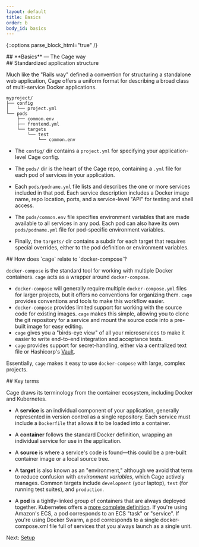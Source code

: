 ```yaml
---
layout: default
title: Basics
order: b
body_id: basics
---
```

{::options parse_block_html="true" /}

<section class="intro">
## **Basics** — The Cage way
</section>

<section>
## Standardized application structure

Much like the "Rails way" defined a convention for structuring a standalone web application, Cage offers a uniform format for describing a broad class of multi-service Docker applications.

```
myproject/
├── config
│   └── project.yml
└── pods
    ├── common.env
    ├── frontend.yml
    └── targets
        └── test
            └── common.env
```

* The `config/` dir contains a `project.yml` for specifying your application-level Cage config.

* The `pods/` dir is the heart of the Cage repo, containing a `.yml` file for each pod of services in your application.

* Each `pods/podname.yml` file lists and describes the one or more services included in that pod. Each service description includes a Docker image name, repo location, ports, and a service-level "API" for testing and shell access.

* The `pods/common.env` file specifies environment variables that are made available to all services in any pod. Each pod can also have its own `pods/podname.yml` file for pod-specific environment variables.

* Finally, the `targets/` dir contains a subdir for each target that requires special overrides, either to the pod definition or environment variables.
</section>

<section>
## How does `cage` relate to `docker-compose`?

`docker-compose` is the standard tool for working with multiple Docker
containers.  `cage` acts as a wrapper around `docker-compose`.

* `docker-compose` will generally require multiple `docker-compose.yml`
  files for larger projects, but it offers no conventions for organizing
  them.  `cage` provides conventions and tools to make this workflow easier.
* `docker-compose` provides limited support for working with the source
  code for existing images.  `cage` makes this simple, allowing you to
  clone the git repository for a service and mount the source code into
  a pre-built image for easy editing.
* `cage` gives you a "birds-eye view" of all your microservices to make 
  it easier to write end-to-end integration and acceptance tests.
* `cage` provides support for secret-handling, either via a centralized
  text file or Hashicorp's [Vault][].

Essentially, `cage` makes it easy to use `docker-compose` with large,
complex projects.

[Vault]: https://www.vaultproject.io/
</section>

<section>
## Key terms

Cage draws its terminology from the container ecosystem, including Docker and Kubernetes.

* A **service** is an individual component of your application, generally represented in version control as a single repository. Each service must include a `Dockerfile` that allows it to be loaded into a container.

* A **container** follows the standard Docker definition, wrapping an individual service for use in the application.

* A **source** is where a service's code is found—this could be a pre-built container image or a local source tree.

* A **target** is also known as an "environment," although we avoid that term to reduce confusion with *environment variables*, which Cage actively manages. Common targets include `development` (your laptop), `test` (for running test suites), and `production`.

* A **pod** is a tightly-linked group of containers that are always deployed together. Kubernetes offers a [more complete definition](http://kubernetes.io/docs/user-guide/pods/). If you're using Amazon's ECS, a pod corresponds to an ECS "task" or "service". If you're using Docker Swarm, a pod corresponds to a single docker-compose.xml file full of services that you always launch as a single unit.

</section>

Next: [Setup](/setup)
